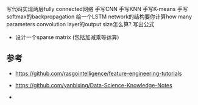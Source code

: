 

写代码实现两层fully connected网络
手写CNN
手写KNN
手写K-means
手写softmax的backpropagation
给一个LSTM network的结构要你计算how many parameters
convolution layer的output size怎么算? 写出公式
- 设计一个sparse matrix (包括加减乘等运算)

## 参考
- https://github.com/rasgointelligence/feature-engineering-tutorials

- https://github.com/yanbixing/Data-Science-Knowledge-Notes
- 